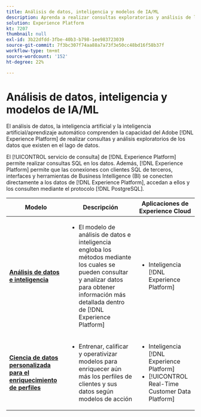 ```yaml
---
title: Análisis de datos, inteligencia y modelos de IA/ML
description: Aprenda a realizar consultas exploratorias y análisis de los datos que existen en el lago de datos.
solution: Experience Platform
kt: 7207
thumbnail: null
exl-id: 3b22dfdd-3fbe-40b3-b798-1ee983723039
source-git-commit: 7f3bc307f74aa88a7a73f3e50cc48bd16f58b37f
workflow-type: tm+mt
source-wordcount: '152'
ht-degree: 22%

---
```


# Análisis de datos, inteligencia y modelos de IA/ML

El análisis de datos, la inteligencia artificial y la inteligencia artificial/aprendizaje automático comprenden la capacidad del Adobe [!DNL Experience Platform] de realizar consultas y análisis exploratorios de los datos que existen en el lago de datos.

El [!UICONTROL servicio de consulta] de [!DNL Experience Platform] permite realizar consultas SQL en los datos. Además, [!DNL Experience Platform] permite que las conexiones con clientes SQL de terceros, interfaces y herramientas de Business Intelligence (BI) se conecten directamente a los datos de [!DNL Experience Platform], accedan a ellos y los consulten mediante el protocolo [!DNL PostgreSQL].

| Modelo | Descripción | Aplicaciones de Experience Cloud |
|---|---|---|
| **[Análisis de datos e inteligencia](analysis.md)** | <ul><li>El modelo de análisis de datos e inteligencia engloba los métodos mediante los cuales se pueden consultar y analizar datos para obtener información más detallada dentro de [!DNL Experience Platform]</ul></li> | <ul><li> Inteligencia [!DNL Experience Platform]</ul></li> |
| **[Ciencia de datos personalizada para el enriquecimiento de perfiles](data-science.md)** | <ul><li>Entrenar, calificar y operativizar modelos para enriquecer aún más los perfiles de clientes y sus datos según modelos de acción</li></ul> | <ul><li>Inteligencia [!DNL Experience Platform]</li><li> [!UICONTROL Real-Time Customer Data Platform]</li></ul> |
